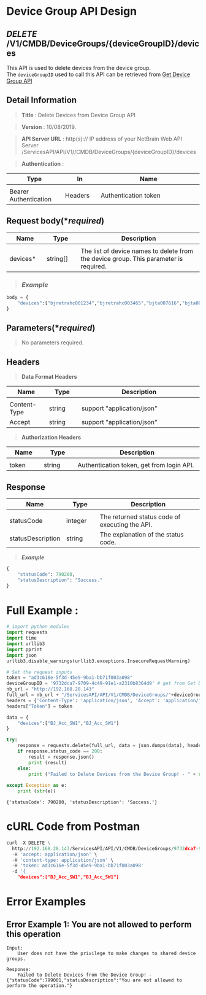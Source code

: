 
# Device Group API Design

## ***DELETE*** /V1/CMDB/DeviceGroups/{deviceGroupID}/devices
This API is used to delete devices from the device group. <br>
The `deviceGroupID` used to call this API can be retrieved from [Get Device Group API](https://github.com/NetBrainAPI/NetBrain-REST-API-R12/blob/main/REST%20APIs%20Documentation/Device%20Group%20Management/Get%20Device%20Group%20API.md)

## Detail Information

> **Title** : Delete Devices from Device Group API<br>

> **Version** : 10/08/2019.

> **API Server URL** : http(s):// IP address of your NetBrain Web API Server /ServicesAPI/API/V1//CMDB/DeviceGroups/{deviceGroupID}/devices

> **Authentication** : 

|**Type**|**In**|**Name**|
|------|------|------|
|<img width=100/>|<img width=100/>|<img width=500/>|
|Bearer Authentication| Headers | Authentication token | 

## Request body(****required***)

|**Name**|**Type**|**Description**|
|------|------|------|
|<img width=100/>|<img width=100/>|<img width=500/>|
|devices* | string[] | The list of device names to delete from the device group. This parameter is required.  |

> ### ***Example***


```python
body = {
    "devices":["bjretrahc001234","bjretrahc003465","bjta007616","bjta000408"]
}
```

## Parameters(****required***)

> No parameters required.

## Headers

> **Data Format Headers**

|**Name**|**Type**|**Description**|
|------|------|------|
|<img width=100/>|<img width=100/>|<img width=500/>|
| Content-Type | string  | support "application/json" |
| Accept | string  | support "application/json" |

> **Authorization Headers**

|**Name**|**Type**|**Description**|
|------|------|------|
|<img width=100/>|<img width=100/>|<img width=500/>|
| token | string  | Authentication token, get from login API. |


## Response

|**Name**|**Type**|**Description**|
|------|------|------|
|<img width=100/>|<img width=100/>|<img width=500/>|
|statusCode| integer | The returned status code of executing the API.  |
|statusDescription| string | The explanation of the status code. |

> ***Example***


```python
{
    "statusCode": 790200,
    "statusDescription": "Success."
}
```

# Full Example :

```python
# import python modules 
import requests
import time
import urllib3
import pprint
import json
urllib3.disable_warnings(urllib3.exceptions.InsecureRequestWarning)

# Set the request inputs
token = "ad3c616e-5f3d-45e9-9ba1-bb71f003a098"
deviceGroupID = '9732dca7-9709-4c49-91e1-a2310b8364d9' # get from Get Device Group API 
nb_url = "http://192.168.28.143"
full_url = nb_url + "/ServicesAPI/API/V1/CMDB/DeviceGroups/"+deviceGroupID+"/devices"
headers = {'Content-Type': 'application/json', 'Accept': 'application/json'}
headers["Token"] = token

data = {
    "devices":["BJ_Acc_SW1","BJ_Acc_SW1"]
}

try:
    response = requests.delete(full_url, data = json.dumps(data), headers = headers, verify = False)
    if response.status_code == 200:
        result = response.json()
        print (result)
    else:
        print ("Failed to Delete Devices from the Device Group! - " + str(response.text))
    
except Exception as e:
    print (str(e)) 
```
```
{'statusCode': 790200, 'statusDescription': 'Success.'}
```

# cURL Code from Postman
```python
curl -X DELETE \
  http://192.168.28.143/ServicesAPI/API/V1/CMDB/DeviceGroups/9732dca7-9709-4c49-91e1-a2310b8364d9/devices  \
  -H 'accept: application/json' \
  -H 'content-type: application/json' \
  -H 'token: ad3c616e-5f3d-45e9-9ba1-bb71f003a098'
  -d '{
    "devices":["BJ_Acc_SW1","BJ_Acc_SW1"]  
```

# Error Examples
## Error Example 1: You are not allowed to perform this operation
```
Input:
    User does not have the privilege to make changes to shared device groups.
    
Response:
    Failed to Delete Devices from the Device Group! - {"statusCode":799001,"statusDescription":"You are not allowed to perform the operation."}
```